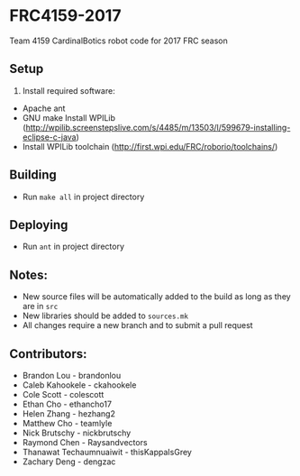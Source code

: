 # FRC4159-2017
Team 4159 CardinalBotics robot code for 2017 FRC season

## Setup
1. Install required software:
 - Apache ant
 - GNU make
 Install WPILib (http://wpilib.screenstepslive.com/s/4485/m/13503/l/599679-installing-eclipse-c-java)
- Install WPILib toolchain (http://first.wpi.edu/FRC/roborio/toolchains/)

## Building
- Run `make all` in project directory

## Deploying
- Run `ant` in project directory

## Notes:
- New source files will be automatically added to the build as long as they are in `src`
- New libraries should be added to `sources.mk`
- All changes require a new branch and to submit a pull request

## Contributors:

- Brandon Lou - brandonlou
- Caleb Kahookele - ckahookele
- Cole Scott - colescott
- Ethan Cho - ethancho17
- Helen Zhang - hezhang2
- Matthew Cho - teamlyle
- Nick Brutschy - nickbrutschy
- Raymond Chen - Raysandvectors
- Thanawat Techaumnuaiwit - thisKappaIsGrey
- Zachary Deng - dengzac

